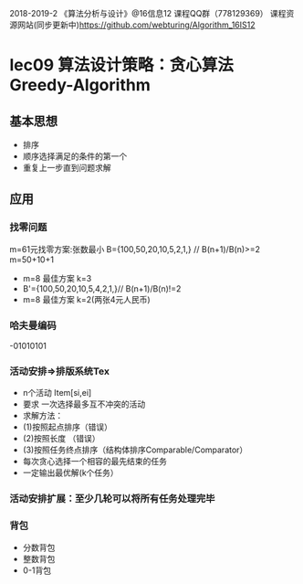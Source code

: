 2018-2019-2 《算法分析与设计》@16信息12 课程QQ群（778129369）
 课程资源网站(同步更新中)https://github.com/webturing/Algorithm_16IS12
# lec09 算法设计策略：贪心算法Greedy-Algorithm
## 基本思想
- 排序
- 顺序选择满足的条件的第一个
- 重复上一步直到问题求解

## 应用
### 找零问题
 m=61元找零方案:张数最小
 B={100,50,20,10,5,2,1,} // B(n+1)/B(n)>=2
 m=50+10+1

- m=8 最佳方案 k=3
- B'={100,50,20,10,5,4,2,1,}// B(n+1)/B(n)!=2
- m=8 最佳方案 k=2(两张4元人民币)
### 哈夫曼编码
-01010101


### 活动安排=>排版系统Tex
- n个活动 Item[si,ei]
- 要求 一次选择最多互不冲突的活动
- 求解方法：
- (1)按照起点排序（错误）
- (2)按照长度 （错误）
- (3)按照任务终点排序（结构体排序Comparable/Comparator）
- 每次贪心选择一个相容的最先结束的任务
- 一定输出最优解(k个任务）

### 活动安排扩展：至少几轮可以将所有任务处理完毕

### 背包
- 分数背包
- 整数背包
- 0-1背包

